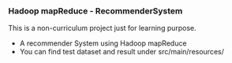 ### Hadoop mapReduce - RecommenderSystem

This is a non-curriculum project just for learning purpose.
- A recommender System using Hadoop mapReduce
- You can find test dataset and result under src/main/resources/




